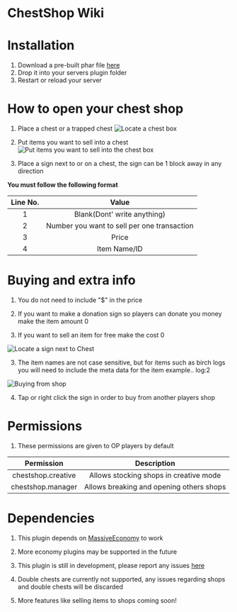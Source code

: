 # ChestShop Wiki

# Installation
1. Download a pre-built phar file [here](https://docs.google.com/uc?authuser=0&id=0B9EFuluan--kS2Q1R1Uxa1NOTHM&export=download)
2. Drop it into your servers plugin folder
3. Restart or reload your server

# How to open your chest shop

1. Place a chest or a trapped chest
![Locate a chest box](https://github.com/Skyladd/ChestShop/blob/master/Images/Screenshot_2016-05-02-14-33-30.png)

2. Put items you want to sell into a chest
![Put items you want to sell into the chest box](https://github.com/Skyladd/ChestShop/blob/master/Images/Screenshot_2016-05-02-14-07-16.png)

3. Place a sign next to or on a chest, the sign can be 1 block away in any direction

  **You must follow the following format**
  
  | Line No. | Value |
  | :------: | :---: |
  | 1 | Blank(Dont' write anything) |
  | 2 | Number you want to sell per one transaction |
  | 3 | Price |
  | 4 | Item Name/ID |
  
# Buying and extra info

1. You do not need to include "$" in the price

2. If you want to make a donation sign so players can donate you money make the item amount 0 

3. If you want to sell an item for free make the cost 0

![Locate a sign next to Chest](https://github.com/Skyladd/ChestShop/blob/master/Images/Screenshot_2016-05-02-14-06-36.png)

3. The item names are not case sensitive, but for items such as birch logs you will need to include the meta data for the item example.. log:2

![Buying from shop](https://github.com/Skyladd/ChestShop/blob/master/Images/Screenshot_2016-05-02-14-53-28.png)

4. Tap or right click the sign in order to buy from another players shop

# Permissions
1. These permissions are given to OP players by default

  | Permission | Description |
  | :------: | :---: |
  | chestshop.creative | Allows stocking shops in creative mode |
  | chestshop.manager | Allows breaking and opening others shops |

# Dependencies

1. This plugin depends on [MassiveEconomy](https://forums.pocketmine.net/plugins/massiveeconomy.864/) to work

2. More economy plugins may be supported in the future

3. This plugin is still in development, please report any issues [here](https://github.com/Skyladd/ChestShop/issues/new)

4. Double chests are currently not supported, any issues regarding shops and double chests will be discarded

5. More features like selling items to shops coming soon!
